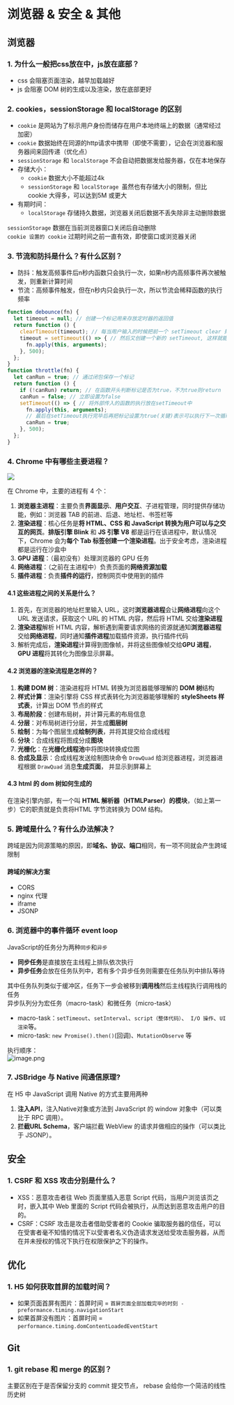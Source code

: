 # 浏览器 &amp; 安全 &amp; 其他

## 浏览器
### 1. 为什么一般把css放在<head></head>中，js放在<body>底部？

- css 会阻塞页面渲染，越早加载越好
- js 会阻塞 DOM 树的生成以及渲染，放在底部更好

### 2. cookies，sessionStorage 和 localStorage 的区别

- `cookie` 是网站为了标示用户身份而储存在用户本地终端上的数据（通常经过加密）
- `cookie` 数据始终在同源的http请求中携带（即使不需要），记会在浏览器和服务器间来回传递（优化点）
- `sessionStorage` 和 `localStorage` 不会自动把数据发给服务器，仅在本地保存
- 存储大小：
   - `cookie` 数据大小不能超过4k
   - `sessionStorage` 和 `localStorage `虽然也有存储大小的限制，但比 cookie 大得多，可以达到5M 或更大
- 有期时间：
   - `localStorage` 存储持久数据，浏览器关闭后数据不丢失除非主动删除数据

`sessionStorage` 数据在当前浏览器窗口关闭后自动删除<br />`cookie 设置的 cookie` 过期时间之前一直有效，即使窗口或浏览器关闭

### 3. 节流和防抖是什么？有什么区别？

- 防抖：触发高频事件后n秒内函数只会执行一次，如果n秒内高频事件再次被触发，则重新计算时间
- 节流：高频事件触发，但在n秒内只会执行一次，所以节流会稀释函数的执行频率

```javascript
function debounce(fn) {
  let timeout = null; // 创建一个标记用来存放定时器的返回值
  return function () {
    clearTimeout(timeout); // 每当用户输入的时候把前一个 setTimeout clear 掉
    timeout = setTimeout(() => { // 然后又创建一个新的 setTimeout, 这样就能保证输入字符后的 interval 间隔内如果还有字符输入的话，就不会执行 fn 函数
      fn.apply(this, arguments);
    }, 500);
  };
}
function throttle(fn) {
  let canRun = true; // 通过闭包保存一个标记
  return function () {
    if (!canRun) return; // 在函数开头判断标记是否为true，不为true则return
    canRun = false; // 立即设置为false
    setTimeout(() => { // 将外部传入的函数的执行放在setTimeout中
      fn.apply(this, arguments);
      // 最后在setTimeout执行完毕后再把标记设置为true(关键)表示可以执行下一次循环了。当定时器没有执行的时候标记永远是false，在开头被return掉
      canRun = true;
    }, 500);
  };
}
```

### 4. Chrome 中有哪些主要进程？

![](https://cdn.nlark.com/yuque/0/2021/jpeg/2637095/1610263364905-a75c9099-9ba6-45bb-b771-30257ecdaa26.jpeg#align=left&display=inline&height=956&margin=%5Bobject%20Object%5D&originHeight=956&originWidth=2208&size=0&status=done&style=none&width=2208)

在 Chrome 中，主要的进程有 4 个：

1. **浏览器主进程**：主要负责**界面显示**、**用户交互**、子进程管理，同时提供存储功能，例如：浏览器 TAB 的前进、后退、地址栏、书签栏等
2. **渲染进程**：核心任务是**将 HTML、CSS 和 JavaScript 转换为用户可以与之交互的网页**。**排版引擎 Blink** 和 **JS 引擎 V8** 都是运行在该进程中，默认情况下，Chrome 会为**每个 Tab 标签创建一个渲染进程**。出于安全考虑，渲染进程都是运行在沙盒中
3. **GPU 进程**：（最初没有）处理浏览器的 GPU 任务
4. **网络进程**：（之前在主进程中）负责页面的**网络资源加载**
5. **插件进程**：负责**插件的运行**，控制网页中使用到的插件

#### 4.1 这些进程之间的关系是什么？

1. 首先，在浏览器的地址栏里输入 URL，这时**浏览器进程**会让**网络进程**向这个 URL 发送请求，获取这个 URL 的 HTML 内容，然后将 HTML 交给**渲染进程**
1. **渲染进程**解析 HTML 内容，解析遇到需要请求网络的资源就通知**浏览器进程**交给**网络进程**，同时通知**插件进程**加载插件资源，执行插件代码
1. 解析完成后，**渲染进程**计算得到图像帧，并将这些图像帧交给**GPU 进程**，**GPU 进程**将其转化为图像显示屏幕。

#### 4.2 浏览器的渲染流程是怎样的？

1. **构建 DOM 树**：渲染进程将 HTML 转换为浏览器能够理解的 **DOM 树**结构
1. **样式计算**：渲染引擎将 CSS 样式表转化为浏览器能够理解的 **styleSheets 样式表**，计算出 DOM 节点的样式
1. **布局阶段**：创建布局树，并计算元素的布局信息
1. **分层**：对布局树进行分层，并生成**图层树**
1. **绘制**：为每个图层生成**绘制列表**，并将其提交给合成线程
1. **分块**：合成线程将图成分成**图块**
1. **光栅化**：在**光栅化线程池**中将图块转换成位图
1. **合成及显示**：合成线程发送绘制图块命令 `DrowQuad` 给浏览器进程，浏览器进程根据 `DrawQuad` 消息**生成页面**，
并显示到屏幕上

#### 4.3 html 的 dom 树如何生成的
在渲染引擎内部，有一个叫 **HTML 解析器（HTMLParser）的模块**，（如上第一步）它的职责就是负责将HTML 字节流转换为 DOM 结构。

### 5. 跨域是什么？有什么办法解决？
跨域是因为同源策略的原因，即**域名、协议、端口**相同，有一项不同就会产生跨域限制

#### 跨域的解决方案

- CORS
- nginx 代理
- iframe
- JSONP

### 6. 浏览器中的事件循环 event loop
JavaScript的任务分为两种`同步`和`异步`

- **同步任务**是直接放在主线程上排队依次执行
- **异步任务**会放在任务队列中，若有多个异步任务则需要在任务队列中排队等待

其中任务队列类似于缓冲区，任务下一步会被移到**调用栈**然后主线程执行调用栈的任务<br />异步队列分为宏任务（macro-task）和微任务（micro-task）

- macro-task：`setTimeout`、`setInterval`、`script（整体代码）`、` I/O 操作`、`UI 渲染`等。
- micro-task: `new Promise().then()`(回调)、`MutationObserve` 等

执行顺序：<br />![image.png](https://cdn.nlark.com/yuque/0/2020/png/102736/1603865746446-e374b779-8f29-4f89-acb3-3ef65e4ef584.png#align=left&display=inline&height=480&margin=%5Bobject%20Object%5D&name=image.png&originHeight=960&originWidth=1146&size=573690&status=done&style=none&width=573)
### 7. JSBridge 与 Native 间通信原理?
在 H5 中 JavaScript 调用 Native 的方式主要用两种

1. **注入API**，注入Native对象或方法到 JavaScript 的 window 对象中（可以类比于 RPC 调用）。
1. **拦截URL Schema**，客户端拦截 WebView 的请求并做相应的操作（可以类比于 JSONP）。

## 安全

### 1. CSRF 和 XSS 攻击分别是什么？

- XSS：恶意攻击者往 Web 页面里插入恶意 Script 代码，当用户浏览该页之时，嵌入其中 Web 里面的 Script 代码会被执行，从而达到恶意攻击用户的目的。
- CSRF：CSRF 攻击是攻击者借助受害者的 Cookie 骗取服务器的信任，可以在受害者毫不知情的情况下以受害者名义伪造请求发送给受攻击服务器，从而在并未授权的情况下执行在权限保护之下的操作。

## 优化

### 1. H5 如何获取首屏的加载时间？

- 如果页面首屏有图片：首屏时间 = `首屏页面全部加载完毕的时刻 - preformance.timing.navigationStart`
- 如果首屏没有图片：首屏时间 =  `performance.timing.domContentLoadedEventStart`  
## Git

### 1. git rebase 和 merge 的区别？
主要区别在于是否保留分支的 commit 提交节点， rebase 会给你一个简洁的线性历史树

